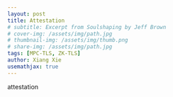 ```yaml
---
layout: post
title: Attestation
# subtitle: Excerpt from Soulshaping by Jeff Brown
# cover-img: /assets/img/path.jpg
# thumbnail-img: /assets/img/thumb.png
# share-img: /assets/img/path.jpg
tags: [MPC-TLS, ZK-TLS]
author: Xiang Xie
usemathjax: true
---
```


attestation